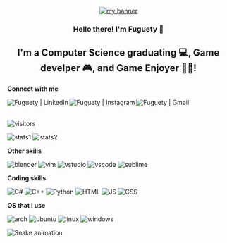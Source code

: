 
<p align="center">
  <a href="https://github.com/Fuguety/" target="_blank" rel="noreferrer"><img src="https://user-images.githubusercontent.com/102688981/209982681-e37d60ac-d91f-477c-8130-fd3712b4f7b6.png" alt="my banner"></a>
</p>

<h3 align="center">
Hello there! I'm Fuguety 👋
</h3>

<h2 align="center">
I'm a Computer Science graduating 💻, Game develper 🎮, and Game Enjoyer 🍷🗿!
</h2> 


<!---
Fuguety/Fuguety is a ✨ special ✨ repository because its `README.md` (this file) appears on your GitHub profile.
You can click the Preview link to take a look at your changes.
--->

**Connect with me**

<a href="https://www.linkedin.com/in/lucas-azevedo-78658723a/"><img align="left" src="https://img.shields.io/badge/LinkedIn-0077B5?style=for-the-badge&logo=linkedin&logoColor=white" alt="Fuguety | LinkedIn" max-width="100%"/></a>
<a href="https://www.instagram.com/l_azevedo03/"><img align="left" src="https://img.shields.io/badge/Instagram-E4405F?style=for-the-badge&logo=instagram&logoColor=white" alt="Fuguety | Instagram" max-width="100%"/></a>
<a href="mailto:wasdby1@gmail.com"><img align="left" src="https://camo.githubusercontent.com/927d6b3961fa048ff7303daf291cb5869dfa25018997cf8c1373c2f6a85b1458/68747470733a2f2f696d672e736869656c64732e696f2f62616467652f2d476d61696c2d2532333333333f7374796c653d666f722d7468652d6261646765266c6f676f3d676d61696c266c6f676f436f6c6f723d7768697465" alt="Fuguety | Gmail" max-width="100%"/></a>

<br><br>





![visitors](https://visitor-badge.glitch.me/badge?page_id=Fuguety)

![stats1](https://github-readme-stats.vercel.app/api?username=fuguety&theme=blue-green)
![stats2](https://github-readme-stats.vercel.app/api/top-langs/?username=fuguety&layout=compact&langs_count=6&theme=blue-green)




**Other skills**

![blender](https://img.shields.io/badge/blender-%23F5792A.svg?style=for-the-badge&logo=blender&logoColor=white)
![vim](https://img.shields.io/badge/VIM-%2311AB00.svg?&style=for-the-badge&logo=vim&logoColor=white)
![vstudio](https://img.shields.io/badge/Visual_Studio-5C2D91?style=for-the-badge&logo=visual%20studio&logoColor=white)
![vscode](https://img.shields.io/badge/Visual_Studio_Code-0078D4?style=for-the-badge&logo=visual%20studio%20code&logoColor=white)
![sublime](https://img.shields.io/badge/sublime_text-%23575757.svg?&style=for-the-badge&logo=sublime-text&logoColor=important)



**Coding skills**

![C#](https://img.shields.io/badge/C%23-239120?style=for-the-badge&logo=c-sharp&logoColor=white)
![C++](https://img.shields.io/badge/C%2B%2B-00599C?style=for-the-badge&logo=c%2B%2B&logoColor=white)
![Python](https://img.shields.io/badge/Python-14354C?style=for-the-badge&logo=python&logoColor=white)
![HTML](https://img.shields.io/badge/HTML5-E34F26?style=for-the-badge&logo=html5&logoColor=white)
![JS](https://img.shields.io/badge/JavaScript-323330?style=for-the-badge&logo=javascript&logoColor=F7DF1E)
![CSS](https://img.shields.io/badge/CSS-239120?&style=for-the-badge&logo=css3&logoColor=white)

**OS that I use**

![arch](https://img.shields.io/badge/Arch_Linux-1793D1?style=for-the-badge&logo=arch-linux&logoColor=white)
![ubuntu](https://img.shields.io/badge/Ubuntu-E95420?style=for-the-badge&logo=ubuntu&logoColor=white)
![linux](https://img.shields.io/badge/Linux-FCC624?style=for-the-badge&logo=linux&logoColor=black)
![windows](https://img.shields.io/badge/Windows-0078D6?style=for-the-badge&logo=windows&logoColor=white)



![Snake animation](https://github.com/thepiyushmalhotra/thepiyushmalhotra/blob/output/github-contribution-grid-snake.svg)



